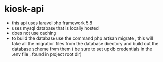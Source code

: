 # kiosk-api

* this api uses laravel php framework 5.8
* uses mysql database that is locally hosted 
* does not use caching 
* to build the database use the command     php artisan migrate , this will take all the migration files from the database directory and build out the database scheme from them ( be sure to set up db credentials in the .env file , found in project root dir)